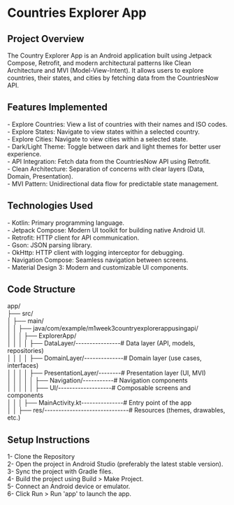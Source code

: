 <h1>Countries Explorer App</h1>
<h2>Project Overview</h2>
The Country Explorer App is an Android application built using Jetpack Compose, Retrofit, and modern architectural patterns like Clean Architecture and MVI (Model-View-Intent). It allows users to explore countries, their states, and cities by fetching data from the CountriesNow API.<br>

<h2>Features Implemented</h2>
- Explore Countries: View a list of countries with their names and ISO codes.<br>
- Explore States: Navigate to view states within a selected country.<br>
- Explore Cities: Navigate to view cities within a selected state.<br>
- Dark/Light Theme: Toggle between dark and light themes for better user experience.<br>
- API Integration: Fetch data from the CountriesNow API using Retrofit.<br>
- Clean Architecture: Separation of concerns with clear layers (Data, Domain, Presentation).<br>
- MVI Pattern: Unidirectional data flow for predictable state management.<br>

<h2>Technologies Used</h2>
- Kotlin: Primary programming language.<br>
- Jetpack Compose: Modern UI toolkit for building native Android UI.<br>
- Retrofit: HTTP client for API communication.<br>
- Gson: JSON parsing library.<br>
- OkHttp: HTTP client with logging interceptor for debugging.<br>
- Navigation Compose: Seamless navigation between screens.<br>
- Material Design 3: Modern and customizable UI components.<br>

<h2>Code Structure</h2>
app/<br>
├── src/<br>
│   ├── main/<br>
│   │   ├── java/com/example/m1week3countryexplorerappusingapi/<br>
│   │   │   ├── ExplorerApp/<br>
│   │   │   │   ├── DataLayer/----------------# Data layer (API, models, repositories)<br>
│   │   │   │   ├── DomainLayer/--------------# Domain layer (use cases, interfaces)<br>
│   │   │   │   ├── PresentationLayer/--------# Presentation layer (UI, MVI)<br>
│   │   │   │   │   ├── Navigation/-----------# Navigation components<br>
│   │   │   │   │   ├── UI/-------------------# Composable screens and components<br>
│   │   │   ├── MainActivity.kt---------------# Entry point of the app<br>
│   │   ├── res/------------------------------# Resources (themes, drawables, etc.)<br>


<h2>Setup Instructions</h2>
1- Clone the Repository<br>
2- Open the project in Android Studio (preferably the latest stable version).<br>
3- Sync the project with Gradle files.<br>
4- Build the project using Build > Make Project.<br>
5- Connect an Android device or emulator.<br>
6- Click Run > Run 'app' to launch the app.<br>


